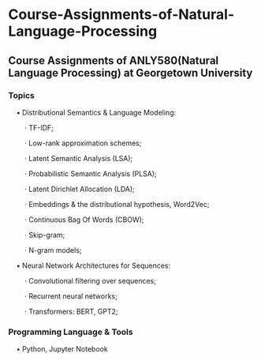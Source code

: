 # Course-Assignments-of-Natural-Language-Processing  

## Course Assignments of ANLY580(Natural Language Processing) at Georgetown University

### Topics
$\quad$• Distributional Semantics & Language Modeling:  

$\quad\quad\cdot$ TF-IDF;

$\quad\quad\cdot$ Low-rank approximation schemes; 

$\quad\quad\cdot$ Latent Semantic Analysis (LSA);  

$\quad\quad\cdot$ Probabilistic Semantic Analysis (PLSA);  

$\quad\quad\cdot$ Latent Dirichlet Allocation (LDA);  

$\quad\quad\cdot$ Embeddings & the distributional hypothesis, Word2Vec;  

$\quad\quad\cdot$ Continuous Bag Of Words (CBOW);  

$\quad\quad\cdot$ Skip-gram;  

$\quad\quad\cdot$ N-gram models;  

$\quad$• Neural Network Architectures for Sequences:  

$\quad\quad\cdot$ Convolutional filtering over sequences;  

$\quad\quad\cdot$ Recurrent neural networks;  

$\quad\quad\cdot$ Transformers: BERT, GPT2;

### Programming Language & Tools
$\quad$• Python, Jupyter Notebook

